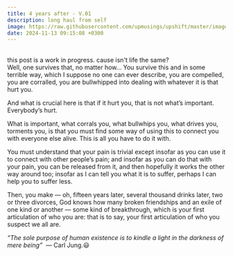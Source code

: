 ```yaml
---
title: 4 years after - V.01
description: long haul from self
image: https://raw.githubusercontent.com/upmusings/upshift/master/images/onions.jpg
date: 2024-11-13 09:15:08 +0300
---
```

<!-- more -->
<br>
this post is a work in progress. cause isn't life the same?
<br>
Well, one survives that, no matter how… You survive this and in some terrible way, which I suppose no one can ever describe, you are compelled, you are corralled, you are bullwhipped into dealing with whatever it is that hurt you.

And what is crucial here is that if it hurt you, that is not what’s important. Everybody’s hurt.

What is important, what corrals you, what bullwhips you, what drives you, torments you, is that you must find some way of using this to connect you with everyone else alive. This is all you have to do it with.

You must understand that your pain is trivial except insofar as you can use it to connect with other people’s pain; and insofar as you can do that with your pain, you can be released from it, and then hopefully it works the other way around too; insofar as I can tell you what it is to suffer, perhaps I can help you to suffer less.

Then, you make — oh, fifteen years later, several thousand drinks later, two or three divorces, God knows how many broken friendships and an exile of one kind or another — some kind of breakthrough, which is your first articulation of who you are: that is to say, your first articulation of who you suspect we all are.

_“The sole purpose of human existence is to kindle a light in the darkness of mere being”_  — Carl Jung.😃
